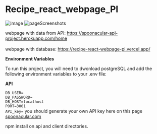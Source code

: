 # Recipe_react_webpage_PI
![image](https://user-images.githubusercontent.com/97799318/188192571-dc0ed7b4-41bc-446a-b1aa-60d492b054c4.png)
![pageScreenshots](https://user-images.githubusercontent.com/97799318/194932920-fb92a0e5-c827-4b05-b8b7-1f654c962d85.png)

webpage with data from API:
https://spoonacular-api-project.herokuapp.com/home
<br>
<br>
webpage with database:
https://recipe-react-webpage-pi.vercel.app/

**Environment Variables**

To run this project, you will need to dwonload postgreSQL and add the following environment variables to your .env file:

**API**

`DB_USER=`
<br>
`DB_PASSWORD=`
<br>
`DB_HOST=localhost`
<br>
`PORT=3001`
<br>
`API_key=` you should generate your own API key here on this page <a href="https://spoonacular.com/food-api">spoonacular.com</a>

npm install on api and client directories.
